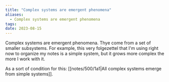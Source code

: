 ```yaml
---
title: "Complex systems are emergent phenomena"
aliases:
  - Complex systems are emergent phenomena
tags:
date: 2023-08-15
---
```

Complex systems are emergent phenomena. Thye come from a set of smaller subsystems. For example, this very folgezettel that I'm using right now to organize my notes is a simple system, but it grows more complex the more I work with it.

As a sort of condition for this: [[notes/500/1a1|All complex systems emerge from simple systems]]. 
